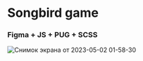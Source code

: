# Songbird game

### Figma + JS + PUG + SCSS

![Снимок экрана от 2023-05-02 01-58-30](https://user-images.githubusercontent.com/62261839/235530420-19beb804-4de6-4cda-a5a8-6d2ca1a1438d.png)
